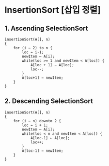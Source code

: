 # InsertionSort [삽입 정렬]

## 1. Ascending SelectionSort

```
insertionSort(A[], n)
{
    for (i ← 2) to n {
        loc ← i-1;
        newItem ← A[i];
        while(loc >= 1 and newItem < A[loc]) {
            A[loc + 1] ← A[loc];
            loc--;
        }
        A[loc+1] ← newItem;
    }
}
```

## 2. Descending SelectionSort

```
insertionSort(A[], n)
{
    for (i ← n) downto 2 {
        loc ← i + 1;
        newItem ← A[i];
        while(loc < n and newItem < A[loc]) {
            A[loc-1] ← A[loc];
            loc++;
        }
        A[loc-1] ← newItem;
    }
}
```